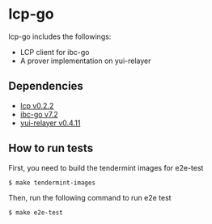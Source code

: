 # lcp-go

lcp-go includes the followings:
- LCP client for ibc-go
- A prover implementation on yui-relayer

## Dependencies

- [lcp v0.2.2](https://github.com/datachainlab/lcp/releases/tag/v0.2.2)
- [ibc-go v7.2](https://github.com/cosmos/ibc-go/releases/tag/v7.2.0)
- [yui-relayer v0.4.11](https://github.com/hyperledger-labs/yui-relayer/releases/tag/v0.4.11)

## How to run tests

First, you need to build the tendermint images for e2e-test

```bash
$ make tendermint-images
```

Then, run the following command to run e2e test

```bash
$ make e2e-test
```
